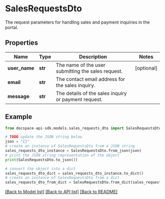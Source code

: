 # SalesRequestsDto
The request parameters for handling sales and payment inquiries in the portal.

## Properties

Name | Type | Description | Notes
------------ | ------------- | ------------- | -------------
**user_name** | **str** | The name of the user submitting the sales request. | [optional] 
**email** | **str** | The contact email address for the sales inquiry. | 
**message** | **str** | The details of the sales inquiry or payment request. | 

## Example

```python
from docspace-api-sdk.models.sales_requests_dto import SalesRequestsDto

# TODO update the JSON string below
json = "{}"
# create an instance of SalesRequestsDto from a JSON string
sales_requests_dto_instance = SalesRequestsDto.from_json(json)
# print the JSON string representation of the object
print(SalesRequestsDto.to_json())

# convert the object into a dict
sales_requests_dto_dict = sales_requests_dto_instance.to_dict()
# create an instance of SalesRequestsDto from a dict
sales_requests_dto_from_dict = SalesRequestsDto.from_dict(sales_requests_dto_dict)
```
[[Back to Model list]](../README.md#documentation-for-models) [[Back to API list]](../README.md#documentation-for-api-endpoints) [[Back to README]](../README.md)


